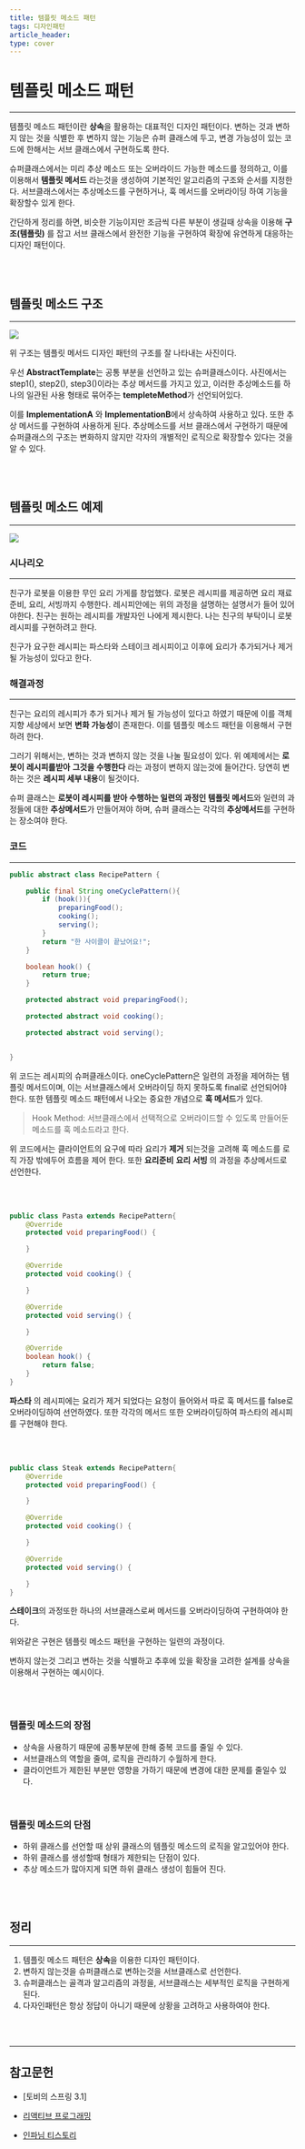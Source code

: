 ```yaml
---
title: 템플릿 메소드 패턴
tags: 디자인패턴
article_header:
type: cover
---
```

# 템플릿 메소드 패턴

---

템플릿 메소드 패턴이란 **상속**을 활용하는 대표적인 디자인 패턴이다. 변하는 것과 변하지 않는 것을 식별한 후 변하지 않는 기능은 슈퍼 클래스에 두고, 변경 가능성이
있는 코드에 한해서는 서브 클래스에서 구현하도록 한다.

슈퍼클래스에서는 미리 추상 메소드 또는 오버라이드 가능한 메소드를 정의하고, 이를 이용해서 **템플릿 메서드** 라는것을 생성하여 기본적인 알고리즘의 구조와 순서를
지정한다. 서브클래스에서는 추상메소드를 구현하거나, 훅 메서드를 오버라이딩 하여 기능을 확장할수 있게 한다.

간단하게 정리를 하면, 비슷한 기능이지만 조금씩 다른 부분이 생길때 상속을 이용해 **구조(템플릿)** 를  잡고 서브 클래스에서 완전한 기능을 구현하여 확장에 유연하게
대응하는 디자인 패턴이다.

<br><br>

## 템플릿 메소드 구조

---

<img src="https://reactiveprogramming.io/_next/image?url=%2Fbooks%2Fpatterns%2Fimg%2Fpatterns-articles%2Ftemplete-method-diagram.png&w=1200&q=75">

위 구조는 템플릿 메서드 디자인 패턴의 구조를 잘 나타내는 사진이다.

우선 **AbstractTemplate**는 공통 부분을 선언하고 있는 슈퍼클래스이다. 사진에서는
step1(), step2(), step3()이라는 추상 메서드를 가지고 있고, 이러한 추상메소드를 하나의 일관된 사용 형태로 묶어주는 **templeteMethod**가 선언되어있다.

이를 **ImplementationA** 와 **ImplementationB**에서 상속하여 사용하고 있다. 또한 추상 메서드를 구현하여 사용하게 된다. 추상메소드를 서브 클래스에서 구현하기
때문에 슈퍼클래스의 구조는 변화하지 않지만 각자의 개별적인 로직으로 확장할수 있다는 것을 알 수 있다.

<br><br>

## 템플릿 메소드 예제

---

![](..%2FPicture%2F%EC%8A%A4%ED%81%AC%EB%A6%B0%EC%83%B7%202024-02-29%20%EC%98%A4%ED%9B%84%204.42.54.png)


### 시나리오

---

친구가 로봇을 이용한 무인 요리 가게를 창업했다. 로봇은 레시피를 제공하면 요리 재료 준비, 요리, 서빙까지 수행한다. 레시피안에는 위의 과정을 설명하는 설명서가 들어
있어야한다. 친구는 원하는 레시피를 개발자인 나에게 제시한다. 나는 친구의 부탁이니 로봇 레시피를 구현하려고 한다.

친구가 요구한 레시피는 파스타와 스테이크 레시피이고 이후에 요리가 추가되거나 제거될 가능성이 있다고 한다.


### 해결과정

---

친구는 요리의 레시피가 추가 되거나 제거 될 가능성이 있다고 하였기 때문에 이를 객체지향 세상에서 보면 **변화 가능성**이 존재한다. 이를 템플릿 메소드 패턴을 이용해서
구현하려 한다.

그러기 위해서는, 변하는 것과 변하지 않는 것을 나눌 필요성이 있다. 위 예제에서는 **로봇이** **레시피를받아** **그것을 수행한다** 라는 과정이 변하지 않는것에 들어간다.
당연히 변하는 것은 **레시피 세부 내용**이 될것이다.

슈퍼 클래스는 **로봇이 레시피를 받아 수행하는 일련의 과정인 템플릿 메서드**와 일련의 과정들에 대한 **추상메서드**가 만들어져야 하며, 슈퍼 클래스는 각각의 **추상메서드**를
구현하는 장소여야 한다.

### 코드

---

````java
public abstract class RecipePattern {

    public final String oneCyclePattern(){
        if (hook()){
            preparingFood();
            cooking();
            serving();
        }
        return "한 사이클이 끝났어요!";
    }

    boolean hook() {
        return true;
    }

    protected abstract void preparingFood();

    protected abstract void cooking();

    protected abstract void serving();


}
````

위 코드는 레시피의 슈퍼클래스이다. oneCyclePattern은 일련의 과정을 제어하는 템플릿 메서드이며, 이는 서브클래스에서 오버라이딩 하지 못하도록 final로 선언되어야 한다.
또한 템플릿 메소드 패턴에서 나오는 중요한 개념으로 **훅 메서드**가 있다.

> Hook Method: 서브클래스에서 선택적으로 오버라이드할 수 있도록 만들어둔 메소드를 훅 메소드라고 한다.

위 코드에서는 클라이언트의 요구에 따라 요리가 **제거** 되는것을 고려해 훅 메소드를 로직 가장 밖에두어 흐름을 제어 한다. 또한 **요리준비** **요리** **서빙** 의 과정을
추상메서드로 선언한다.

<br><br>

````java
public class Pasta extends RecipePattern{
    @Override
    protected void preparingFood() {

    }

    @Override
    protected void cooking() {

    }

    @Override
    protected void serving() {

    }

    @Override
    boolean hook() {
        return false;
    }
}
````

**파스타** 의 레시피에는 요리가 제거 되었다는 요청이 들어와서 따로 훅 메서드를 false로 오버라이딩하여 선언하였다. 또한 각각의 메서드 또한 오버라이딩하여 파스타의
레시피를 구현해야 한다.

<br><br>

````java
public class Steak extends RecipePattern{
    @Override
    protected void preparingFood() {

    }

    @Override
    protected void cooking() {

    }

    @Override
    protected void serving() {

    }
}
````

**스테이크**의 과정또한 하나의 서브클래스로써 메서드를 오버라이딩하여 구현하여야 한다.

위와같은 구현은 템플릿 메소드 패턴을 구현하는 일련의 과정이다.

변하지 않는것 그리고 변하는 것을 식별하고
추후에 있을 확장을 고려한 설계를 상속을 이용해서 구현하는 예시이다.

<br><br>

### 템플릿 메소드의 장점

- 상속을 사용하기 때문에 공통부분에 한해 중복 코드를 줄일 수 있다.
- 서브클래스의 역할을 줄여, 로직을 관리하기 수월하게 한다.
- 클라이언트가 제한된 부분만 영향을 가하기 때문에 변경에 대한 문제를 줄일수 있다.

<br>

### 템플릿 메소드의 단점

- 하위 클래스를 선언할 때 상위 클래스의 템플릿 메소드의 로직을 알고있어야 한다.
- 하위 클래스를 생성할때 형태가 제한되는 단점이 있다.
- 추상 메소드가 많아지게 되면 하위 클래스 생성이 힘들어 진다.

<br><br>

## 정리

---

1. 템플릿 메소드 패턴은 **상속**을 이용한 디자인 패턴이다.
2. 변하지 않는것을 슈퍼클래스로 변하는것을 서브클래스로 선언한다.
3. 슈퍼클래스는 골격과 알고리즘의 과정을, 서브클래스는 세부적인 로직을 구현하게 된다.
4. 다자인패턴은 항상 정답이 아니기 때문에 상황을 고려하고 사용하여야 한다.

<br><br>

---

## 참고문헌
- [토비의 스프링 3.1]

- [리액티브 프로그래밍](https://reactiveprogramming.io/blog/en/design-patterns/template-method)

- [인파님 티스토리](https://inpa.tistory.com/entry/GOF-%F0%9F%92%A0-%ED%85%9C%ED%94%8C%EB%A6%BF-%EB%A9%94%EC%86%8C%EB%93%9CTemplate-Method-%ED%8C%A8%ED%84%B4-%EC%A0%9C%EB%8C%80%EB%A1%9C-%EB%B0%B0%EC%9B%8C%EB%B3%B4%EC%9E%90)






